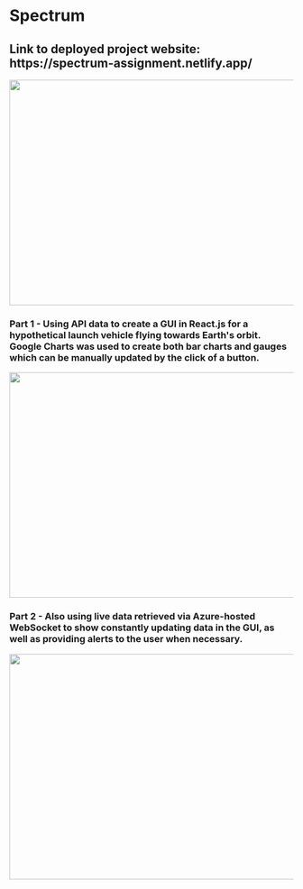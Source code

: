 # Spectrum

<h2>Link to deployed project website: https://spectrum-assignment.netlify.app/</h2>

<img src="https://github.com/hari-pace/spectrum/assets/139553466/bd661728-f7ed-42ad-98a4-929b1d31094e" height="400px" width="800px" />

<h3> Part 1 - Using API data to create a GUI in React.js for a hypothetical launch vehicle flying towards Earth's orbit. Google Charts was used to create both bar charts and gauges which can be manually updated by the click of a button. </h3>
<img src="https://github.com/hari-pace/spectrum/assets/139553466/4697466e-0528-49ea-97ef-6d9e392a2857" height="400px" width="800px" />

<h3> Part 2 - Also using live data retrieved via Azure-hosted WebSocket to show constantly updating data in the GUI, as well as providing alerts to the user when necessary. </h3>
<img src="https://github.com/hari-pace/spectrum/assets/139553466/48d89b39-2264-43f2-a2fa-2567fcbb9625" height="400px" width="800px" />
